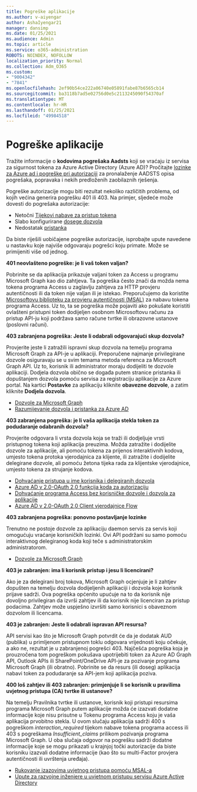 ```yaml
---
title: Pogreške aplikacije
ms.author: v-aiyengar
author: AshaIyengar21
manager: dansimp
ms.date: 01/25/2021
ms.audience: Admin
ms.topic: article
ms.service: o365-administration
ROBOTS: NOINDEX, NOFOLLOW
localization_priority: Normal
ms.collection: Adm_O365
ms.custom:
- "9004342"
- "7841"
ms.openlocfilehash: 2ef90b54ce222a06740e05891fabe87b6565cb14
ms.sourcegitcommit: ba3118b7ad5e02756d0e5c2113245090f54370af
ms.translationtype: MT
ms.contentlocale: hr-HR
ms.lasthandoff: 01/25/2021
ms.locfileid: "49984518"
---
```

# <a name="application-errors"></a>Pogreške aplikacije

Tražite informacije o **kodovima pogrešaka Aadsts** koji se vraćaju iz servisa za sigurnost tokena za Azure Active Directory (Azure AD)? Pročitajte [lozinke za Azure ad i pogreške pri autorizaciji](https://docs.microsoft.com/azure/active-directory/develop/reference-aadsts-error-codes) za pronalaženje AADSTS opisa pogrešaka, popravaka i nekih predloženih zaobilaznih rješenja.

Pogreške autorizacije mogu biti rezultat nekoliko različitih problema, od kojih većina generira pogrešku 401 ili 403. Na primjer, sljedeće može dovesti do pogrešaka autorizacije:

- Netočni [Tijekovi nabave za pristup tokena](https://docs.microsoft.com/azure/active-directory/develop/reference-aadsts-error-codes) 
- Slabo konfigurirane [dosege dozvola](https://docs.microsoft.com/azure/active-directory/develop/active-directory-v2-scopes) 
- Nedostatak [pristanka](https://docs.microsoft.com/azure/active-directory/develop/active-directory-devhowto-multi-tenant-overview#understanding-user-and-admin-consent)

Da biste riješili uobičajene pogreške autorizacije, isprobajte upute navedene u nastavku koje najviše odgovaraju pogrešci koju primate. Može se primijeniti više od jednog.

**401 neovlašteno pogreške: je li vaš token valjan?**

Pobrinite se da aplikacija prikazuje valjani token za Access u programu Microsoft Graph kao dio zahtjeva. Ta pogreška često znači da možda nema tokena programa Access u zaglavlju zahtjeva za HTTP provjeru autentičnosti ili da token nije valjan ili je istekao. Preporučujemo da koristite [Microsoftovu biblioteku za provjeru autentičnosti (MSAL)](https://docs.microsoft.com/azure/active-directory/develop/msal-overview) za nabavu tokena programa Access. Uz to, ta se pogreška može pojaviti ako pokušate koristiti ovlašteni pristupni token dodijeljen osobnom Microsoftovu računu za pristup API-ju koji podržava samo račune tvrtke ili obrazovne ustanove (poslovni računi).

**403 zabranjena pogreška: Jeste li odabrali odgovarajući skup dozvola?**

Provjerite jeste li zatražili ispravni skup dozvola na temelju programa Microsoft Graph za API-je u aplikaciji. Preporučene najmanje privilegirane dozvole osiguravaju se u svim temama metoda referenca za Microsoft Graph API. Uz to, korisnik ili administrator moraju dodijeliti te dozvole aplikaciji. Dodjela dozvola obično se događa putem stranice pristanka ili dopuštanjem dozvola pomoću servisa za registraciju aplikacije za Azure portal. Na kartici **Postavke** za aplikaciju kliknite **obavezne dozvole**, a zatim kliknite **Dodjela dozvola**.

- [Dozvole za Microsoft Graph](https://docs.microsoft.com/graph/permissions-reference) 
- [Razumijevanje dozvola i pristanka za Azure AD](https://docs.microsoft.com/azure/active-directory/develop/v2-permissions-and-consent) 

**403 zabranjena pogreška: je li vaša aplikacija stekla token za podudaranje odabranih dozvola?**

Provjerite odgovara li vrsta dozvola koja se traži ili dodjeljuje vrsti pristupnog tokena koji aplikacija preuzima. Možda zatražite i dodijelite dozvole za aplikacije, ali pomoću tokena za prijenos interaktivnih kodova, umjesto tokena protoka vjerodajnica za klijente, ili zatražite i dodijelite delegirane dozvole, ali pomoću žetona tijeka rada za klijentske vjerodajnice, umjesto tokena za strujanje kodova.

- [Dohvaćanje pristupa u ime korisnika i delegiranih dozvola](https://docs.microsoft.com/graph/auth_v2_user) 
- [Azure AD v 2.0-OAuth 2,0 funkcija koda za autorizaciju](https://docs.microsoft.com/azure/active-directory/develop/v2-oauth2-auth-code-flow) 
- [Dohvaćanje programa Access bez korisničke dozvole i dozvola za aplikacije](https://docs.microsoft.com/graph/auth_v2_service) 
- [Azure AD v 2.0-OAuth 2,0 Client vjerodajnice Flow](https://docs.microsoft.com/azure/active-directory/develop/v2-oauth2-client-creds-grant-flow) 

**403 zabranjena pogreška: ponovno postavljanje lozinke**

Trenutno ne postoje dozvole za aplikaciju daemon servis za servis koji omogućuju vraćanje korisničkih lozinki. Ovi API podržani su samo pomoću interaktivnog delegiranog koda koji teče s administratorskim administratorom.

- [Dozvole za Microsoft Graph](https://docs.microsoft.com/graph/permissions-reference)

**403 je zabranjen: ima li korisnik pristup i jesu li licencirani?**

Ako je za delegirani broj tokova, Microsoft Graph ocjenjuje je li zahtjev dopušten na temelju dozvola dodijeljenih aplikaciji i dozvola koje korisnik prijave sadrži. Ova pogreška općenito upućuje na to da korisnik nije dovoljno privilegiran da izvrši zahtjev ili da korisnik nije licenciran za pristup podacima. Zahtjev može uspješno izvršiti samo korisnici s obaveznom dozvolom ili licencama.

**403 je zabranjen: Jeste li odabrali ispravan API resursa?**

API servisi kao što je Microsoft Graph potvrdit će da je dodatak AUD (publika) u primljenom pristupnom toklu odgovara vrijednosti koju očekuje, a ako ne, rezultat je u zabranjenoj pogrešci 403. Najčešća pogreška koja je prouzročena tom pogreškom pokušava upotrijebiti token za Azure AD Graph API, Outlook APIs ili SharePoint/OneDrive API-je za pozivanje programa Microsoft Graph (ili obratno). Pobrinite se da resurs (ili doseg) aplikacija nabavi token za podudaranje sa API-jem koji aplikacija poziva.

**400 loš zahtjev ili 403 zabranjen: primjenjuje li se korisnik u pravilima uvjetnog pristupa (CA) tvrtke ili ustanove?**

Na temelju Pravilnika tvrtke ili ustanove, korisnik koji pristupi resursima programa Microsoft Graph putem aplikacije možda će izazvati dodatne informacije koje nisu prisutne u Tokenu programa Access koju je vaša aplikacija prvobitno stekla. U ovom slučaju aplikacija sadrži 400 s pogreškom *interaction_required* tijekom nabave tokena programa access ili 403 s pogreškama *Insufficient_claims* prilikom pozivanja programa Microsoft Graph. U oba slučaja odgovor na pogrešku sadrži dodatne informacije koje se mogu prikazati u krajnjoj točki autorizacije da biste korisniku izazvali dodatne informacije (kao što su multi-Factor provjera autentičnosti ili uvrštenja uređaja).

- [Rukovanje izazovima uvjetnog pristupa pomoću MSAL-a ](https://docs.microsoft.com/azure/active-directory/develop/msal-handling-exceptions#conditional-access-and-claims-challenges)
- [Upute za razvojne inženjere u uvjetnom pristupu servisu Azure Active Directory](https://docs.microsoft.com/azure/active-directory/develop/conditional-access-dev-guide)
